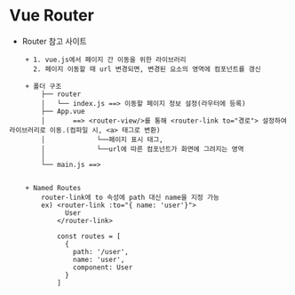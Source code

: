 # Vue Router	
- <a src="https://velog.io/@yjyoo/vue.js-Vue-Router-%EC%A0%95%EB%A6%AC">Router 참고 사이트 </a><br>
```
	+ 1. vue.js에서 페이지 간 이동을 위한 라이브러리
	  2. 페이지 이동할 때 url 변경되면, 변경된 요소의 영역에 컴포넌트를 갱신
	
	+ 폴더 구조
		├── router
		│   └── index.js ==> 이동할 페이지 정보 설정(라우터에 등록)
		├── App.vue 
		│		==> <router-view/>를 통해 <router-link to="경로"> 설정하여 라이브러리로 이동.(컴파일 시, <a> 태그로 변환)
		│			  └──페이지 표시 태그,
		│			  └──url에 따른 컴포넌트가 화면에 그려지는 영역
		│
		└── main.js ==> 
		
		
	+ Named Routes
		router-link에 to 속성에 path 대신 name을 지정 가능
		ex) <router-link :to="{ name: 'user'}">
			  User
			</router-link>
			
			const routes = [
			  {
				path: '/user',
				name: 'user',
				component: User
			  }
			]
```